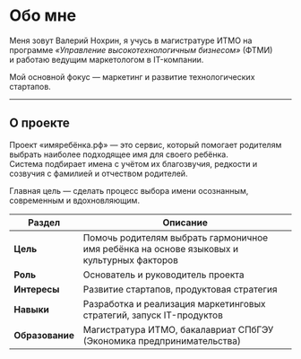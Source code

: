 # Обо мне

Меня зовут Валерий Нохрин, я учусь в магистратуре ИТМО на программе *«Управление высокотехнологичным бизнесом»* (ФТМИ)  
и работаю ведущим маркетологом в IT-компании.  

Мой основной фокус — маркетинг и развитие технологических стартапов.

---

## О проекте

Проект «имяребёнка.рф» — это сервис, который помогает родителям выбрать наиболее подходящее имя для своего ребёнка.  
Система подбирает имена с учётом их благозвучия, редкости и созвучия с фамилией и отчеством родителей.  

Главная цель — сделать процесс выбора имени осознанным, современным и вдохновляющим.

| Раздел | Описание |
|--------|-----------|
| **Цель** | Помочь родителям выбрать гармоничное имя ребёнка на основе языковых и культурных факторов |
| **Роль** | Основатель и руководитель проекта |
| **Интересы** | Развитие стартапов, продуктовая стратегия |
| **Навыки** | Разработка и реализация маркетинговых стратегий, запуск IT-продуктов |
| **Образование** | Магистратура ИТМО, бакалавриат СПбГЭУ (Экономика предпринимательства) |


